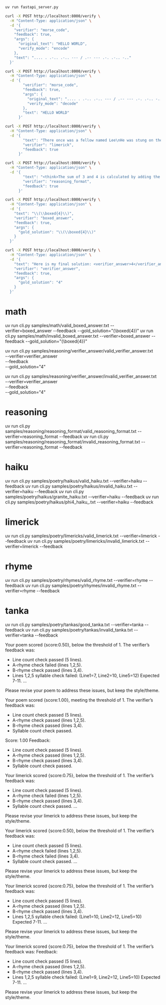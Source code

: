 ```bash
uv run fastapi_server.py
```

```bash
curl -X POST http://localhost:8000/verify \
  -H "Content-Type: application/json" \
  -d '{
    "verifier": "morse_code",
    "feedback": true,
    "args": {
      "original_text": "HELLO WORLD",
      "verify_mode": "encode"
    },
    "text": ".... . .-.. .-.. --- / .-- --- .-. .-.. -.."
  }'
```

```bash
curl -X POST http://localhost:8000/verify \
  -H "Content-Type: application/json" \
  -d '{
        "verifier": "morse_code",
        "feedback": true,
        "args": {
          "original_text": ".... . .-.. .-.. --- / .-- --- .-. .-.. -..",
          "verify_mode": "decode"
        },
        "text": "HELLO WORLD"
      }'
```


```bash
curl -X POST http://localhost:8000/verify \
  -H "Content-Type: application/json" \
  -d '{
        "text": "There once was a fellow named Lee\nHe was stung on the arm by a bee\nHe jumped with a start\nThen soon had a fart\nAnd happily ended up free",
        "verifier": "limerick",
        "feedback": true
      }'
```

```bash
curl -X POST http://localhost:8000/verify \
  -H "Content-Type: application/json" \
  -d '{
        "text": "<think>The sum of 3 and 4 is calculated by adding the two numbers together. 3 + 4 equals 7.</think><answer>7</answer>",
        "verifier": "reasoning_format",
        "feedback": true
      }'
```

```bash
curl -X POST http://localhost:8000/verify \
  -H "Content-Type: application/json" \
  -d '{
    "text": "\\(\\boxed{4}\\)",
    "verifier": "boxed_answer",
    "feedback": true,
    "args": {
      "gold_solution": "\\(\\boxed{4}\\)"
    }
  }'
```

```bash
curl -X POST http://localhost:8000/verify \
  -H "Content-Type: application/json" \
  -d '{
    "text": "Here is my final solution: <verifier_answer>4</verifier_answer>",
    "verifier": "verifier_answer",
    "feedback": true,
    "args": {
      "gold_solution": "4"
    }
  }'
```

# math
uv run cli.py samples/math/valid_boxed_answer.txt --verifier=boxed_answer --feedback --gold_solution="\(\boxed{4}\)"
uv run cli.py samples/math/invalid_boxed_answer.txt --verifier=boxed_answer --feedback --gold_solution="\(\boxed{4}\)"

uv run cli.py samples/reasoning/verifier_answer/valid_verifier_answer.txt \
  --verifier=verifier_answer \
  --feedback \
  --gold_solution="4"

uv run cli.py samples/reasoning/verifier_answer/invalid_verifier_answer.txt \
  --verifier=verifier_answer \
  --feedback \
  --gold_solution="4"


# reasoning
uv run cli.py samples/reasoning/reasoning_format/valid_reasoning_format.txt --verifier=reasoning_format --feedback
uv run cli.py samples/reasoning/reasoning_format/invalid_reasoning_format.txt --verifier=reasoning_format --feedback

# haiku
uv run cli.py samples/poetry/haikus/valid_haiku.txt --verifier=haiku --feedback
uv run cli.py samples/poetry/haikus/invalid_haiku.txt --verifier=haiku --feedback
uv run cli.py samples/poetry/haikus/granite_haiku.txt --verifier=haiku --feedback
uv run cli.py samples/poetry/haikus/phi4_haiku_.txt --verifier=haiku --feedback

# limerick
uv run cli.py samples/poetry/limericks/valid_limerick.txt --verifier=limerick --feedback
uv run cli.py samples/poetry/limericks/invalid_limerick.txt --verifier=limerick --feedback

# rhyme
uv run cli.py samples/poetry/rhymes/valid_rhyme.txt --verifier=rhyme --feedback
uv run cli.py samples/poetry/rhymes/invalid_rhyme.txt --verifier=rhyme --feedback

# tanka
uv run cli.py samples/poetry/tankas/good_tanka.txt --verifier=tanka --feedback
uv run cli.py samples/poetry/tankas/invalid_tanka.txt --verifier=tanka --feedback



Your poem scored {score:0.50}, below the threshold of 1.
The verifier’s feedback was:
 - Line count check passed (5 lines).
 - A-rhyme check failed (lines 1,2,5).
 - B-rhyme check passed (lines 3,4).
 - Lines 1,2,5 syllable check failed: (Line1=7, Line2=10, Line5=12) Expected 7-11.
  ...

Please revise your poem to address these issues, but keep the style/theme.

Your poem scored {score:1.00}, meeting the threshold of 1.
The verifier’s feedback was:
 - Line count check passed (5 lines).
 - A-rhyme check passed (lines 1,2,5).
 - B-rhyme check passed (lines 3,4).
 - Syllable count check passed.
 

 Score: 1.00
Feedback:
 - Line count check passed (5 lines).
 - A-rhyme check passed (lines 1,2,5).
 - B-rhyme check passed (lines 3,4).
 - Syllable count check passed.


Your limerick scored {score:0.75}, below the threshold of 1.
The verifier’s feedback was:
 - Line count check passed (5 lines).
 - A-rhyme check failed (lines 1,2,5).
 - B-rhyme check passed (lines 3,4).
 - Syllable count check passed.
   ...

Please revise your limerick to address these issues, but keep the style/theme.

Your limerick scored {score:0.50}, below the threshold of 1.
The verifier’s feedback was:
 - Line count check passed (5 lines).
 - A-rhyme check failed (lines 1,2,5).
 - B-rhyme check failed (lines 3,4).
 - Syllable count check passed.
   ...

Please revise your limerick to address these issues, but keep the style/theme.


Your limerick scored {score:0.75}, below the threshold of 1.
The verifier’s feedback was:
 - Line count check passed (5 lines).
 - A-rhyme check passed (lines 1,2,5).
 - B-rhyme check passed (lines 3,4).
 - Lines 1,2,5 syllable check failed: (Line1=10, Line2=12, Line5=10) Expected 7-11.
   ...

Please revise your limerick to address these issues, but keep the style/theme.

Your limerick scored {score:0.75}, below the threshold of 1.
The verifier’s feedback was:
Feedback:
 - Line count check passed (5 lines).
 - A-rhyme check passed (lines 1,2,5).
 - B-rhyme check passed (lines 3,4).
 - Lines 1,2,5 syllable check failed: (Line1=9, Line2=12, Line5=10) Expected 7-11.
    ...

Please revise your limerick to address these issues, but keep the style/theme.



